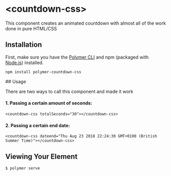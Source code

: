 # \<countdown-css\>

This component creates an animated countdown with almost all of the work done in pure HTML/CSS

## Installation

First, make sure you have the [Polymer CLI](https://www.npmjs.com/package/polymer-cli) and npm (packaged with [Node.js](https://nodejs.org)) installed.

```
npm install polymer-countdown-css
```

## Usage

There are two ways to call this component and made it work

#### 1. Passing a certain amount of seconds:
`<countdown-css totalSeconds="30"></countdown-css>`

#### 2. Passing a certain end date:
`<countdown-css dateend="Thu Aug 23 2018 22:24:30 GMT+0100 (British Summer Time)"></countdown-css>`

## Viewing Your Element

```
$ polymer serve
```
